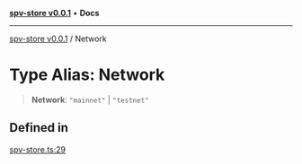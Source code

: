 [**spv-store v0.0.1**](../README.md) • **Docs**

***

[spv-store v0.0.1](../globals.md) / Network

# Type Alias: Network

> **Network**: `"mainnet"` \| `"testnet"`

## Defined in

[spv-store.ts:29](https://github.com/shruggr/ts-casemod-spv/blob/e58946f83152e9deb265157899c0af08eff6c009/src/spv-store.ts#L29)
